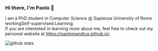 ### Hi there, I'm Paolo 👋

I am a PhD student in Computer Science @ Sapienza University of Rome workingSelf-supervised Learning.  
If you are interested in learning more about me, feel free to check out my personal website at https://paolomandica.github.io/.

![github stats](https://github-readme-stats.vercel.app/api?username=paolomandica&show_icons=true&theme=nord&hide=issues&count_private=true)  
<!--![Top Langs](https://github-readme-stats.vercel.app/api/top-langs/?username=paolomandica&layout=compact&theme=nord)-->

<!-- Here are some of my **_top_** repositories:

<a href="https://github.com/paolomandica/pneumonia-xray-classification">
  <img align="center" src="https://github-readme-stats.vercel.app/api/pin/?username=paolomandica&repo=pneumonia-xray-classification&theme=nord" />
</a>
<a href="https://github.com/paolomandica/brain-network-analysis">
  <img align="center" src="https://github-readme-stats.vercel.app/api/pin/?username=paolomandica&repo=brain-network-analysis&theme=nord" />
</a>
 -->
